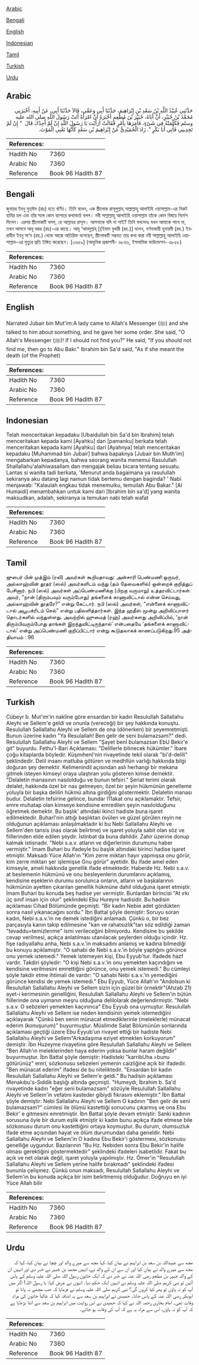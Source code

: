 [Arabic](#arabic)

[Bengali](#bengali)

[English](#english)

[Indonesian](#indonesian)

[Tamil](#tamil)

[Turkish](#turkish)

[Urdu](#urdu)

## Arabic


<div dir="rtl" lang="ar" style={{fontSize:'larger',backgroundColor:'#f8f9fa',padding:20}}>
حَدَّثَنِي عُبَيْدُ اللَّهِ بْنُ سَعْدِ بْنِ إِبْرَاهِيمَ، حَدَّثَنَا أَبِي وَعَمِّي، قَالاَ حَدَّثَنَا أَبِي، عَنْ أَبِيهِ، أَخْبَرَنِي مُحَمَّدُ بْنُ جُبَيْرٍ، أَنَّ أَبَاهُ، جُبَيْرَ بْنَ مُطْعِمٍ أَخْبَرَهُ أَنَّ امْرَأَةً أَتَتْ رَسُولَ اللَّهِ صلى الله عليه وسلم فَكَلَّمَتْهُ فِي شَىْءٍ، فَأَمَرَهَا بِأَمْرٍ فَقَالَتْ أَرَأَيْتَ يَا رَسُولَ اللَّهِ إِنْ لَمْ أَجِدْكَ قَالَ ‏ "‏ إِنْ لَمْ تَجِدِينِي فَأْتِي أَبَا بَكْرٍ ‏"‏‏.‏ زَادَ الْحُمَيْدِيُّ عَنْ إِبْرَاهِيمَ بْنِ سَعْدٍ كَأَنَّهَا تَعْنِي الْمَوْتَ‏.‏
</div>
<div style={{backgroundColor:'#f8f9fa',padding:20, marginBottom: 10}}><table> <thead> <tr> <th>References:</th> <th></th> </tr> </thead> <tbody><tr><td>Hadith No</td><td>7360</td></tr><tr><td>Arabic No</td><td>7360</td></tr><tr><td>Reference</td><td>Book 96 Hadith 87</td></tr></tbody></table></div>

## Bengali


<div dir="ltr" lang="bn" style={{fontSize:'larger',backgroundColor:'#f8f9fa',padding:20}}>
জুবায়র ইবনু মুত্ঈম (রাঃ) হতে বর্ণিত। তিনি বলেন, এক স্ত্রীলোক রাসূলুল্লাহ্ সাল্লাল্লাহু আলাইহি ওয়াসাল্লাম-এর নিকট হাযির হল এবং তাঁর সঙ্গে কোন ব্যাপারে কথাবার্তা বলল। নবী সাল্লাল্লাহু আলাইহি ওয়াসাল্লাম তাঁকে কোন বিষয়ে নির্দেশ দিলেন। এরপর স্ত্রীলোকটি বলল, হে আল্লাহর রাসূল। আপনাকে যদি না পাই? তিনি বললেনঃ যখন আমাকে পাবে না, তখন আসবে আবূ বকর (রাঃ)-এর কাছে। আবূ ‘আবদুল্লাহ্ [(ইমাম বুখারী (রহ.)] বলেন, বর্ণনাকারী হুমায়দী (রহ.) ইবরাহীম ইবনু সা‘দ (রহ.) থেকে আরো অতিরিক্ত বলেছেন, স্ত্রীলোকটি সম্ভবত তার কথা দ্বারা নবী সাল্লাল্লাহু আলাইহি ওয়াসাল্লাম-এর মৃত্যুর প্রতি ইঙ্গিত করেছেন। [৩৬৫৯] (আধুনিক প্রকাশনী- ৬৮৪৬, ইসলামিক ফাউন্ডেশন- ৬৮৫৮)
</div>
<div style={{backgroundColor:'#f8f9fa',padding:20, marginBottom: 10}}><table> <thead> <tr> <th>References:</th> <th></th> </tr> </thead> <tbody><tr><td>Hadith No</td><td>7360</td></tr><tr><td>Arabic No</td><td>7360</td></tr><tr><td>Reference</td><td>Book 96 Hadith 87</td></tr></tbody></table></div>

## English


<div dir="ltr" lang="en" style={{fontSize:'larger',backgroundColor:'#f8f9fa',padding:20}}>
Narrated Jubair bin Mut'im:A lady came to Allah's Messenger (ﷺ) and she talked to him about something, and he gave her some order. She said, "O Allah's Messenger (ﷺ)! If I should not find you?" He said, "If you should not find me, then go to Abu Bakr." Ibrahim bin Sa'd said, "As if she meant the death (of the Prophet)
</div>
<div style={{backgroundColor:'#f8f9fa',padding:20, marginBottom: 10}}><table> <thead> <tr> <th>References:</th> <th></th> </tr> </thead> <tbody><tr><td>Hadith No</td><td>7360</td></tr><tr><td>Arabic No</td><td>7360</td></tr><tr><td>Reference</td><td>Book 96 Hadith 87</td></tr></tbody></table></div>

## Indonesian


<div dir="ltr" lang="id" style={{fontSize:'larger',backgroundColor:'#f8f9fa',padding:20}}>
Telah menceritakan kepadaku [Ubaidullah bin Sa'd bin Ibrahim] telah menceritakan kepada kami [Ayahku] dan [pamanku] berkata telah menceritakan kepada kami [Ayahku] dari [Ayahnya] telah menceritakan kepadaku [Muhammad bin Jubair] bahwa bapaknya [Jubair bin Muth'im] mengabarkan kepadanya, bahwa seorang wanita menemui Rasulullah Shallallahu'alaihiwasallam dan mengajak beliau bicara tentang sesuatu. Lantas si wanita tadi berkata, 'Menurut anda bagaimana ya rasulullah sekiranya aku datang lagi namun tidak bertemu dengan baginda? ' Nabi menjawab: "Kalaulah engkau tidak menemuiku, temuilah Abu Bakar." [Al Humaidi] menambahkan untuk kami dari [Ibrahim bin sa'd] yang wanita maksudkan, adalah, sekiranya ia temukan nabi telah wafat
</div>
<div style={{backgroundColor:'#f8f9fa',padding:20, marginBottom: 10}}><table> <thead> <tr> <th>References:</th> <th></th> </tr> </thead> <tbody><tr><td>Hadith No</td><td>7360</td></tr><tr><td>Arabic No</td><td>7360</td></tr><tr><td>Reference</td><td>Book 96 Hadith 87</td></tr></tbody></table></div>

## Tamil


<div dir="ltr" lang="ta" style={{fontSize:'larger',backgroundColor:'#f8f9fa',padding:20}}>
ஜுபைர் பின் முத்இம் (ரலி) அவர்கள் கூறியதாவது: அன்சாரி பெண்மணி ஒருவர், அல்லாஹ்வின் தூதர் (ஸல்) அவர்களிடம் வந்து (தம் தேவைகளில்) ஒன்றைக் குறித்துப் பேசினார். நபி (ஸல்) அவர்கள் அப்பெண்மணிக்கு (பிறகு வருமாறு) உத்தரவிட்டார்கள். அவர், “நான் (திரும்பவும் வரும்போது) தங்களைக் காணாவிட்டால் என்ன செய்வது, அல்லாஹ்வின் தூதரே?” என்று கேட்டார். நபி (ஸல்) அவர்கள், “என்னைக் காணாவிட்டால் அபூபக்ரிடம் செல்” என்று பதிலளித்தார்கள். இந்த ஹதீஸ் மூன்று அறிவிப்பாளர் தொடர்களில் வந்துள்ளது. அவற்றில் ஹுமைத் (ரஹ்) அவர்களது அறிவிப்பில், ‘நான் திரும்பிவரும்போது தாங்கள் இறந்துவிட்டிருந்தால்’ என்பதையே ‘தங்களைக் காணாவிட்டால்’ என்று அப்பெண்மணி குறிப்பிட்டார் என்று கூடுதலாகக் காணப்படுகிறது.95 அத்தியாயம் : 96
</div>
<div style={{backgroundColor:'#f8f9fa',padding:20, marginBottom: 10}}><table> <thead> <tr> <th>References:</th> <th></th> </tr> </thead> <tbody><tr><td>Hadith No</td><td>7360</td></tr><tr><td>Arabic No</td><td>7360</td></tr><tr><td>Reference</td><td>Book 96 Hadith 87</td></tr></tbody></table></div>

## Turkish


<div dir="ltr" lang="tr" style={{fontSize:'larger',backgroundColor:'#f8f9fa',padding:20}}>
Cübeyr b. Mut'im'in nakline göre ensardan bir kadın Resulullah Sallallahu Aleyhi ve Sellem'e geldi ve onunla (vereceği) bir şey hakkında konuştu. Resulullah Sallallahu Aleyhi ve Sellem de ona (dönerken) bir şeyemretmişti. Bunun üzerine kadın "Ya Resulallah! Ben gelir de seni bulamazsam?" dedi. Resulullah Sallallahu Aleyhi ve Sellem "Şayet benİ bulamazsan EbU Bekir'e git" buyurdu. Fethu'l-Bari Açıklaması: "Delillerle bilinecek hükümler." İbare çoğu kitaplarda böyledir. Küşmıhenl'nin rivayetinde tekil olarak "bi'd-delili" şeklindedir. Delil insanı matluba götüren ve medhllün varlığı hakkında bilgi doğuran şey demektir. Kelimenindil açısından aslı herhangi bir mekana gitmek isteyen kimseyi oraya ulaştıran yolu gösteren kimse demektir. "Delaletin manasının nasılolduğu ve bunun tefsiri." Şeriat terimi olarak delalet, hakkında özel bir nas gelmeyen, özel bir şeyin hükmünün genelleme yoluyla bir başka delilin hükmü altına girdiğini göstermektir. Delaletin manası budur. Delaletin tefsirine gelince, bundar l11akat onu açıklamaktır. Tefsir, emre muhatap olan kimseye kendisine emredilen şeyin nasılolduğunu öğretmek demektir. Bu başlık' altındaki ikinci hadiste buna işaret edilmektedir. Buharl'nin attığı başlıktan övülen ve güzel görülen reyin ne olduğunun açıklaması anlaşılmaktadır ki bu Nebi Sallallahu Aleyhi ve Sellem'den tansis (nas olarak belirtme) ve işaret yoluyla sabit olan söz ve fiillerinden elde edilen şeydir. İstinbat da buna dahildir. Zahir üzerine donup kalmak istisnadır. "Nebi s.a.v. atların ve diğerlerinin durumunu haber vermiştir." İmam Buhari bu ifadeyle bu başlık altındaki birinci hadise işaret etmiştir. Maksadı Yüce Allah'ın "Kim zerre miktarı hayır yapmışsa onu görür, kim zerre miktarı şer işlemişse Gnu görür" ayetidir. Bu ifade amel eden kimseyle, ameli hakkında genellik ifade etmektedir. Haberde Hz. Nebi s.a.v. at beslemenin hükmünü ve onu besleyenlerin durumlarını açıklamış, kendisine eşeklerin durumu sorulunca onların, atların ve başkalarının hükmünün ayetten çıkarılan genellik hükmüne dahil olduğuna işaret etmiştir. İmam Buhari bu konuda beş hadise yer vermiştir. Bunlardan birincisi "At ırkı üç sınıf insan için olur" şeklindeki Ebu Hureyre hadisidir. Bu hadisin açıklaması Cihad Bölümünde geçmişti. "Bir kadın Nebie adet gördükten sonra nasıl yıkanacağını sordu." İbn Battal şöyle demiştir: Soruyu soran kadın, Nebi s.a.v.'in ne demek istediğini anlamadı. Çünkü o, bir bez parçasıyla kanın takip edilmesine "kan ve rahatsızlık"tan söz edildiği zaman "tevaddu=temizlenme" ismi verileceğini bilmiyordu. Kendisine bu şekilde cevap verilmesi, açıkça anlatılması utanılacak şeylerden olduğu içindir. Hz. fişe radıyalIahu anha, Nebi s.a.v.'in maksadını anlamış ve kadına bilmediği bu konuyu açıklamıştır. "O sahabi de Nebi s.a.v.'in böyle yaptığını görünce onu yemek istemedi." Yemek istemeyen kişi, Ebu Eyyub'tur. İfadede hazf vardır. Takdiri şöyledir: "O kişi Nebi s.a.v.'in onu yemekten kaçındığını ve kendisine verilmesini emrettiğini görünce, onu yemek istemedi." Bu cümleyi şöyle takdir etme ihtimali de vardır: "O sahabi Nebi s.a.v.'in yemediğini görünce kendisi de yemek istemedi." Ebu Eyyub, Yüce Allah'ın "Andolsun ki Resulullah Sallallahu Aleyhi ve Sellem sizin için güzel bir örnektir"(Ahzab 21) ayet-i kerimesinin genelliğini, Resulullah Sallallahu Aleyhi ve Sellem'in bütün fiillerinde ona uymanın meşru olduğuna delilolarak değerlendirmiştir. "Nebi s.a.v. O sebzeleri yemekten kaçınınca" Ebu Eyyub ona uymuştur. Resulullah Sallallahu Aleyhi ve Sellem ise neden kendisinin yemek istemediğini açıklayarak "Çünkü ben senin münacat etmediklerinle (meleklerle) münacat ederim (konuşurum)" buyurmuştur. Müslimde Salat Bölümünün sonlarında açıklaması geçtiği üzere Ebu Eyyub'un rivayet ettiği bir hadiste Nebi Sallallahu Aleyhi ve Sellem"Arkadaşıma eziyet etmekten korkuyorum" demiştir. İbn Huzeyme rivayetine göre Resulullah Sallallahu Aleyhi ve Sellem "Ben Allah'ın meleklerinden haya ederim yoksa bunlar haram değildir" buyurmuştur. İbn Battal şöyle demiştir: Hadisteki "karribUha.=bunu götürünüz" emri, sözkonusu sebzeleri yemenin caizliğine açık bir ifadedir. "Ben münacat ederim" ifadesi de bu niteliktedir. "Ensardan bir kadın Resulullah Sallallahu Aleyhi ve Sellem'e geldi." Bu hadisin açıklaması Menakıbu's-Sıddik başlığı altında geçmişti. "Humeydı, İbrahim b. Sa'd rivayetinde kadın "eğer seni bulamazsam" sözüyle Resulullah Sallallahu Aleyhi ve Sellem'in vefatını kasteder gibiydi fıkrasını eklemiştir." İbn Battal şöyle demiştir: Nebi Sallallahu Aleyhi ve Sellem O kadının "Ben gelir de seni bulamazsam?" cümlesi ile ölümü kastettiği sonucunu çıkarmış ve ona Ebu Bekir' e gitmesini emretmiştir. İbn Battal şöyle devam etmiştir: Sanki kadının sorusuna öyle bir durum eşlik etmiştir ki kadın bunu açıkça ifade etmese bile sözkonusu durum onu kastettiğini ortaya koymuştur. Bu durum, olumsuzluk ifade etme açısından hayat ve ölüm durumundan daha geneldir. Nebi Sallallahu Aleyhi ve Sellem'in O kadına Ebu Bekir'i göstermesi, sözkonusu genelliğe uygundur. Bazılarının "Bu Hz. Nebiden sonra Ebu Bekir'in halife olması gerektiğini göstermektedir" şeklindeki ifadeleri isabetlidir. Fakat bu açık ve net olarak değil, işaret yoluyla yapılmıştır. Hz. Ömer'in "Resulullah Sallallahu Aleyhi ve Sellem yerine halife bırakmadı" şeklindeki ifadesi bununla çelişmez. Çünkü onun maksadı, Resulullah Sallallahu Aleyhi ve Sellem'in bu konuda açıkça bir isim belirtmemiş olduğudur. Doğruyu en iyi Yüce Allah bilir
</div>
<div style={{backgroundColor:'#f8f9fa',padding:20, marginBottom: 10}}><table> <thead> <tr> <th>References:</th> <th></th> </tr> </thead> <tbody><tr><td>Hadith No</td><td>7360</td></tr><tr><td>Arabic No</td><td>7360</td></tr><tr><td>Reference</td><td>Book 96 Hadith 87</td></tr></tbody></table></div>

## Urdu


<div dir="rtl" lang="ur" style={{fontSize:'larger',backgroundColor:'#f8f9fa',padding:20}}>
مجھ سے عبیداللہ بن سعد بن ابراہیم نے بیان کیا، کہا مجھ سے میرے والد اور چچا نے بیان کیا، کہا کہ مجھ سے میرے والد نے بیان کیا اور ان سے ان کے والد نے، انہیں محمد بن جبیر نے خبر دی اور انہیں ان کے والد جبیر بن مطعم رضی اللہ عنہ نے خبر دی کہ ایک خاتون رسول اللہ صلی اللہ علیہ وسلم کے پاس آئیں تو نبی کریم صلی اللہ علیہ وسلم نے انہیں ایک حکم دیا۔ انہوں نے عرض کیا: یا رسول اللہ! اگر میں آپ کو نہ پاؤں تو پھر کیا کروں گی؟ نبی کریم صلی اللہ علیہ وسلم نے فرمایا کہ جب مجھے نہ پانا تو ابوبکر رضی اللہ عنہ کے پاس جانا۔ حمیدی نے ابراہیم بن سعد سے یہ اضافہ کیا کہ غالباً خاتون کی مراد وفات تھی۔ امام بخاری رحمہ اللہ نے کہا کہ حمیدی نے اس روایت میں ابراہیم بن سعد سے اتنا بڑھایا ہے کہ آپ کو نہ پاؤں، اس سے مراد یہ ہے کہ آپ کی وفات ہو جائے۔
</div>
<div style={{backgroundColor:'#f8f9fa',padding:20, marginBottom: 10}}><table> <thead> <tr> <th>References:</th> <th></th> </tr> </thead> <tbody><tr><td>Hadith No</td><td>7360</td></tr><tr><td>Arabic No</td><td>7360</td></tr><tr><td>Reference</td><td>Book 96 Hadith 87</td></tr></tbody></table></div>
